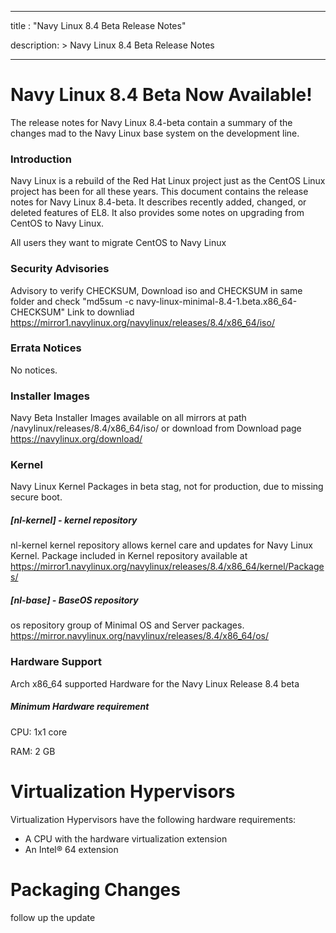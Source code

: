 
---
title : "Navy Linux 8.4 Beta Release Notes"

description: >
    Navy Linux 8.4 Beta Release Notes

---
# Navy Linux 8.4 Beta Now Available!

The release notes for Navy Linux 8.4-beta contain a summary of the changes mad to the Navy Linux base system on the  development line.

### Introduction

Navy Linux is a rebuild of the Red Hat Linux project just as the CentOS Linux project has been for all these years. This document contains the release notes for Navy Linux 8.4-beta. It describes recently added, changed, or deleted features of EL8. It also provides some notes on upgrading from CentOS to Navy Linux.

All users they want to migrate CentOS to Navy Linux

### Security Advisories

Advisory to verify CHECKSUM, Download iso and CHECKSUM in same folder and check "md5sum -c  navy-linux-minimal-8.4-1.beta.x86_64-CHECKSUM" Link to downliad https://mirror1.navylinux.org/navylinux/releases/8.4/x86_64/iso/
### Errata Notices

No notices.

### Installer Images

Navy Beta Installer Images available on all mirrors at path /navylinux/releases/8.4/x86_64/iso/ or download from
Download page https://navylinux.org/download/

### Kernel

Navy Linux Kernel Packages in beta stag, not for production, due to missing secure boot.

##### [nl-kernel] - kernel repository

nl-kernel kernel repository allows kernel care and updates for Navy Linux Kernel. Package included in Kernel repository available at https://mirror1.navylinux.org/navylinux/releases/8.4/x86_64/kernel/Packages/

##### [nl-base] - BaseOS repository

 os repository group of Minimal OS and Server packages. https://mirror.navylinux.org/navylinux/releases/8.4/x86_64/os/

### Hardware Support

Arch x86_64 supported Hardware for the Navy Linux Release 8.4 beta

##### Minimum Hardware requirement

CPU:  1x1 core

RAM:  2 GB

# Virtualization Hypervisors

Virtualization Hypervisors have the following hardware requirements:

- A CPU with the hardware virtualization extension
- An Intel® 64 extension

# Packaging Changes

follow up the update

